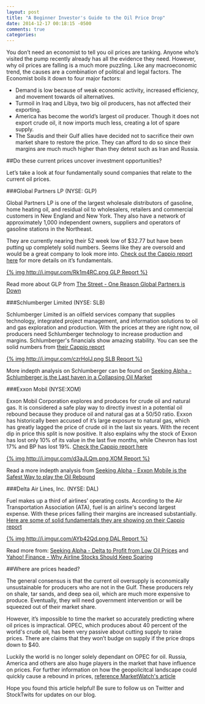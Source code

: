 ```yaml
---
layout: post
title: "A Beginner Investor's Guide to the Oil Price Drop"
date: 2014-12-17 00:18:15 -0500
comments: true
categories: 
---
```


You don’t need an economist to tell you oil prices are tanking. Anyone who’s visited the pump recently already has all the evidence they need. However, why oil prices are falling is a much more puzzling. Like any macroeconomic trend, the causes are a combination of political and legal factors. The Economist boils it down to four major factors:

* Demand is low because of weak economic activity, increased efficiency, and movement towards oil alternatives. 
* Turmoil in Iraq and Libya, two big oil producers, has not affected their exporting. 
* America has become the world’s largest oil producer. Though it does not export crude oil, it now imports much less, creating a lot of spare supply.
* The Saudis and their Gulf allies have decided not to sacrifice their own market share to restore the price. They can afford to do so since their margins are much much higher than they detest such as Iran and Russia.

##Do these current prices uncover investment opportunities? 

Let’s take a look at four fundamentally sound companies that relate to the current oil prices.

###Global Partners LP (NYSE: GLP)
 
Global Partners LP is one of the largest wholesale distributors of gasoline, home heating oil, and residual oil to wholesalers, retailers and commercial customers in New England and New York. They also have a network of approximately 1,000 independent owners, suppliers and operators of gasoline stations in the Northeast. 

They are currently nearing their 52 week low of $32.77 but have been putting up completely solid numbers. Seems like they are oversold and would be a great company to look more into. [Check out the Cappio report here](http://www.capp.io/queries/new?query=GLP) for more details on it’s fundamentals.

[{% img http://i.imgur.com/Rk1m4RC.png GLP Report %}](http://www.capp.io/queries/new?query=GLP)

Read more about GLP from [The Street - One Reason Global Partners is Down](http://www.thestreet.com/story/12976330/1/one-reason-global-partners-glp-stock-is-down-today.html)

###Schlumberger Limited (NYSE: SLB)

Schlumberger Limited is an oilfield services company that supplies technology, integrated project management, and information solutions to oil and gas exploration and production. With the prices at they are right now, oil producers need Schlumberger technology to increase production and margins. Schlumberger's financials show amazing stability. You can see the solid numbers from [their Cappio report](http://www.capp.io/queries/new?query=SLB)

[{% img http://i.imgur.com/czrHolJ.png SLB Report %}](http://www.capp.io/queries/new?query=SLB)

More indepth analysis on Schlumberger can be found on [Seeking Alpha - Schlumberger is the Last haven in a Collapsing Oil Market](http://seekingalpha.com/article/2720905-schlumberger-is-the-last-haven-in-a-collapsing-oil-market)

###Exxon Mobil (NYSE:XOM)

Exxon Mobil Corporation explores and produces for crude oil and natural gas. It is considered a safe play way to directly invest in a potential oil rebound because they produce oil and natural gas at a 50/50 ratio. Exxon has historically been accused of it’s large exposure to natural gas, which has greatly lagged the price of crude oil in the last six years. With the recent dip in price this split is now positive. It also explains why the stock of Exxon has lost only 10% of its value in the last five months, while Chevron has lost 17% and BP has lost 19%. [Check the Cappio report here](http://www.capp.io/queries/new?query=xom)

[{% img http://i.imgur.com/d3aJLQm.png XOM Report %}](http://www.capp.io/queries/new?query=xom)

Read a more indepth analysis from [Seeking Alpha - Exxon Mobile is the Safest Way to play the Oil Rebound](http://seekingalpha.com/article/2749565-exxonmobil-the-safest-way-to-play-the-oil-rebound)

###Delta Air Lines, Inc. (NYSE: DAL)

Fuel makes up a third of airlines’ operating costs. According to the Air Transportation Association (ATA), fuel is an airline's second largest expense. With these prices falling their margins are increased substantially. [Here are some of solid fundamentals they are showing on their Cappio report](http://www.capp.io/queries/new?query=dal)

[{% img http://i.imgur.com/AYb42Qd.png DAL Report %}](http://www.capp.io/queries/new?query=dal)

Read more from: [Seeking Alpha - Delta to Profit from Low Oil Prices](http://seekingalpha.com/article/2661305-delta-air-lines-to-profit-from-low-oil-price) and [Yahoo! Finance - Why Airline Stocks Should Keep Soaring](http://finance.yahoo.com/blogs/talking-numbers/cleared-for-takeoff--why-airline-stocks-should-keep-soaring-204133931.html)

##Where are prices headed?

The general consensus is that the current oil oversupply is economically unsustainable for producers who are not in the Gulf. These producers rely on shale, tar sands, and deep sea oil, which are much more expensive to produce. Eventually, they will need government intervention or will be squeezed out of their market share. 

However, it’s impossible to time the market so accurately predicting where oil prices is impractical. OPEC, which produces about 40 percent of the world's crude oil, has been very passive about cutting supply to raise prices. There are claims that they won’t budge on supply if the price drops down to $40. 

Luckily the world is no longer solely dependant on OPEC for oil. Russia, America and others are also huge players in the market that have influence on prices. For further information on how the geopolicitcal landscape could quickly cause a rebound in prices, [reference MarketWatch's article](http://www.marketwatch.com/story/three-scenarios-that-result-in-a-rebound-for-oil-2014-12-15)

Hope you found this article helpful! Be sure to follow us on Twitter and StockTwits for updates on our blog.